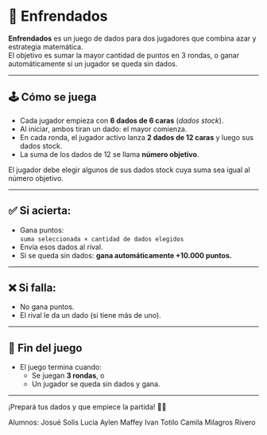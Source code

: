 # 🎲 Enfrendados

**Enfrendados** es un juego de dados para dos jugadores que combina azar y estrategia matemática.  
El objetivo es sumar la mayor cantidad de puntos en 3 rondas, o ganar automáticamente si un jugador se queda sin dados.

---

## 🕹️ Cómo se juega

- Cada jugador empieza con **6 dados de 6 caras** (*dados stock*).
- Al iniciar, ambos tiran un dado: el mayor comienza.
- En cada ronda, el jugador activo lanza **2 dados de 12 caras** y luego sus dados stock.
- La suma de los dados de 12 se llama **número objetivo**.

El jugador debe elegir algunos de sus dados stock cuya suma sea igual al número objetivo.

---

## ✅ Si acierta:
- Gana puntos:  
  `suma seleccionada × cantidad de dados elegidos`
- Envía esos dados al rival.
- Si se queda sin dados: **gana automáticamente +10.000 puntos.**

---

## ❌ Si falla:
- No gana puntos.
- El rival le da un dado (si tiene más de uno).

---

## 🎯 Fin del juego

- El juego termina cuando:
  - Se juegan **3 rondas**, o
  - Un jugador se queda sin dados y gana.

---

¡Prepará tus dados y que empiece la partida! 🧠🎲

Alumnos: 
Josué Solis
Lucia Aylen Maffey
Ivan Totilo 
Camila Milagros Rivero
